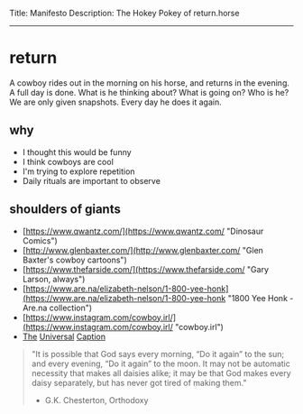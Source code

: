 Title: Manifesto
Description: The Hokey Pokey of return.horse

---

# return

A cowboy rides out in the morning on his horse, and returns in the evening. A full day is done. What is he thinking about? What is going on? Who is he? We are only given snapshots. Every day he does it again.

## why
- I thought this would be funny
- I think cowboys are cool
- I'm trying to explore repetition
- Daily rituals are important to observe

## shoulders of giants
- [https://www.qwantz.com/](https://www.qwantz.com/ "Dinosaur Comics")
- [http://www.glenbaxter.com/](http://www.glenbaxter.com/ "Glen Baxter's cowboy cartoons")
- [https://www.thefarside.com/](https://www.thefarside.com/ "Gary Larson, always")
- [https://www.are.na/elizabeth-nelson/1-800-yee-honk](https://www.are.na/elizabeth-nelson/1-800-yee-honk "1800 Yee Honk - Are.na collection")
- [https://www.instagram.com/cowboy.irl/](https://www.instagram.com/cowboy.irl/ "cowboy.irl")
- [The](https://medium.com/@fchimero/hi-i-d-like-to-add-myself-to-the-new-yorker-3e25a63c2c3f) [Universal](https://web.archive.org/web/20070210090211/http://modernarthur.com/blog/christwhatanasshole.html) [Caption](https://www.newyorker.com/cartoons/bob-mankoff/the-universal-caption)

> "It is possible that God says every morning, “Do it again” to the sun; and every evening, “Do it again” to the moon. It may not be automatic necessity that makes all daisies alike; it may be that God makes every daisy separately, but has never got tired of making them."  
> - G.K. Chesterton, Orthodoxy

